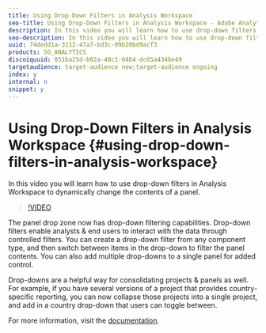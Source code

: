 ```yaml
---
title: Using Drop-Down Filters in Analysis Workspace
seo-title: Using Drop-Down Filters in Analysis Workspace - Adobe Analytics
description: In this video you will learn how to use drop-down filters in Analysis Workspace to dynamically change the contents of a panel.
seo-description: In this video you will learn how to use drop-down filters in Analysis Workspace to dynamically change the contents of a panel. - Adobe Analytics
uuid: 74dedd1a-3112-47a7-bd3c-09b20bd9acf3
products: SG_ANALYTICS
discoiquuid: 051ba25d-b02a-48c1-8464-dc65a434be49
targetaudience: target-audience new;target-audience ongoing
index: y
internal: n
snippet: y
---
```


# Using Drop-Down Filters in Analysis Workspace {#using-drop-down-filters-in-analysis-workspace}

In this video you will learn how to use drop-down filters in Analysis Workspace to dynamically change the contents of a panel.

>[!VIDEO](https://video.tv.adobe.com/v/23877/?quality=12)

The panel drop zone now has drop-down filtering capabilities. Drop-down filters enable analysts & end users to interact with the data through controlled filters. You can create a drop-down filter from any component type, and then switch between items in the drop-down to filter the panel contents. You can also add multiple drop-downs to a single panel for added control.

Drop-downs are a helpful way for consolidating projects & panels as well. For example, if you have several versions of a project that provides country-specific reporting, you can now collapse those projects into a single project, and add in a country drop-down that users can toggle between.

For more information, visit the [documentation](https://marketing.adobe.com/resources/help/en_US/analytics/analysis-workspace/panels.html).